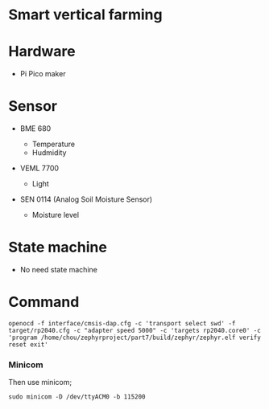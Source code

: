 # Smart vertical farming 

# Hardware

* Pi Pico maker

# Sensor

* BME 680
  * Temperature
  * Hudmidity

* VEML 7700 
  * Light

* SEN 0114 (Analog Soil Moisture Sensor)
  * Moisture level


  
# State machine

* No need state machine

# Command
 
```
openocd -f interface/cmsis-dap.cfg -c 'transport select swd' -f target/rp2040.cfg -c "adapter speed 5000" -c 'targets rp2040.core0' -c 'program /home/chou/zephyrproject/part7/build/zephyr/zephyr.elf verify reset exit'
```

### Minicom

Then use minicom;

```
sudo minicom -D /dev/ttyACM0 -b 115200
```
